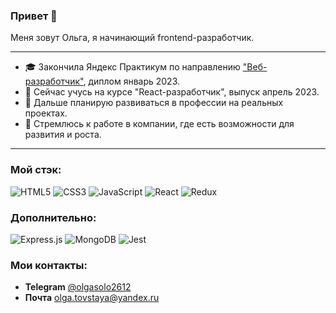 ### Привет 👋

Меня зовут Ольга, я начинающий frontend-разработчик.

____
- 🎓 Закончила Яндекс Практикум по направлению ["Веб-разработчик"](https://practicum.yandex.ru/web/), диплом январь 2023.
- 🌱 Сейчас учусь на курсе "React-разработчик", выпуск апрель 2023.
- 💪 Дальше планирую развиваться в профессии на реальных проектах.
- 🚀 Стремлюсь к работе в компании, где есть возможности для развития и роста.

____

### Мой стэк:
![HTML5](https://img.shields.io/badge/html5-%23E34F26.svg?style=for-the-badge&logo=html5&logoColor=white)
![CSS3](https://img.shields.io/badge/css3-%231572B6.svg?style=for-the-badge&logo=css3&logoColor=white)
![JavaScript](https://img.shields.io/badge/javascript-%23323330.svg?style=for-the-badge&logo=javascript&logoColor=%23F7DF1E)
![React](https://img.shields.io/badge/react-%2320232a.svg?style=for-the-badge&logo=react&logoColor=%2361DAFB)
![Redux](https://img.shields.io/badge/redux-%23593d88.svg?style=for-the-badge&logo=redux&logoColor=white)

### Дополнительно:
![Express.js](https://img.shields.io/badge/express.js-%23404d59.svg?style=for-the-badge&logo=express&logoColor=%2361DAFB)
![MongoDB](https://img.shields.io/badge/MongoDB-%234ea94b.svg?style=for-the-badge&logo=mongodb&logoColor=white)
![Jest](https://img.shields.io/badge/-jest-%23C21325?style=for-the-badge&logo=jest&logoColor=white)

### Мои контакты:
-  __Telegram__ [@olgasolo2612](https://t.me/olgasolo2612)
-  __Почта__ olga.tovstaya@yandex.ru

<!--
**Olga-Soloveva/Olga-Soloveva** is a ✨ _special_ ✨ repository because its `README.md` (this file) appears on your GitHub profile.

Here are some ideas to get you started:

- 🔭 I’m currently working on ...
- 🌱 I’m currently learning ...
- 👯 I’m looking to collaborate on ...
- 🤔 I’m looking for help with ...
- 💬 Ask me about ...
- 📫 How to reach me: ...
- 😄 Pronouns: ...
- ⚡ Fun fact: ...
-->
